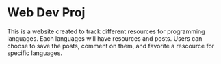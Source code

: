# Web Dev Proj

This is a website created to track different resources for programming languages. Each languages will have resources and posts. Users can choose to save the posts, comment on them, and favorite a rescource for specific languages. 

